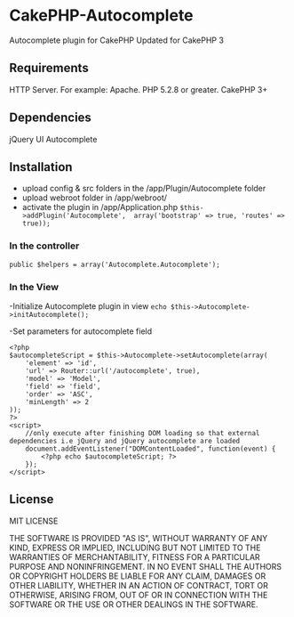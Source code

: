 # CakePHP-Autocomplete
Autocomplete plugin for CakePHP
Updated for CakePHP 3

<h2>Requirements</h2>

HTTP Server. For example: Apache.
PHP 5.2.8 or greater.
CakePHP 3+

<h2>Dependencies</h2>

jQuery UI Autocomplete

<h2>Installation</h2>

- upload config & src folders in the /app/Plugin/Autocomplete folder
- upload webroot folder in /app/webroot/
- activate the plugin in /app/Application.php `$this->addPlugin('Autocomplete',  array('bootstrap' => true, 'routes' => true));`


<h3>In the controller</h3>

`public $helpers = array('Autocomplete.Autocomplete');`

<h3>In the View</h3>

-Initialize Autocomplete plugin in view
`echo $this->Autocomplete->initAutocomplete();`

-Set parameters for autocomplete field
```
<?php
$autocompleteScript = $this->Autocomplete->setAutocomplete(array(
    'element' => 'id',
    'url' => Router::url('/autocomplete', true),
    'model' => 'Model',
    'field' => 'field',
    'order' => 'ASC',
    'minLength' => 2
));
?>
<script>
	//only execute after finishing DOM loading so that external dependencies i.e jQuery and jQuery autocomplete are loaded
	document.addEventListener("DOMContentLoaded", function(event) {
        <?php echo $autocompleteScript; ?>
    });
</script>
```

<h2>License</h2>

MIT LICENSE

THE SOFTWARE IS PROVIDED "AS IS", WITHOUT WARRANTY OF ANY KIND, EXPRESS OR
IMPLIED, INCLUDING BUT NOT LIMITED TO THE WARRANTIES OF MERCHANTABILITY,
FITNESS FOR A PARTICULAR PURPOSE AND NONINFRINGEMENT. IN NO EVENT SHALL THE
AUTHORS OR COPYRIGHT HOLDERS BE LIABLE FOR ANY CLAIM, DAMAGES OR OTHER
LIABILITY, WHETHER IN AN ACTION OF CONTRACT, TORT OR OTHERWISE, ARISING FROM,
OUT OF OR IN CONNECTION WITH THE SOFTWARE OR THE USE OR OTHER DEALINGS IN THE
SOFTWARE.
